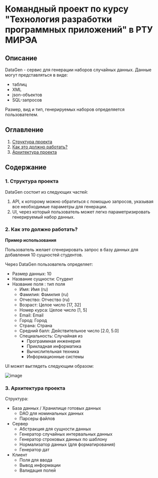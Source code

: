 # Командный проект по курсу "Технология разработки программных приложений" в РТУ МИРЭА
## Описание
DataGen - сервис для генерации наборов случайных данных. Данные могут представляться в виде:
- таблиц
- XML
- json-объектов
- SQL-запросов

Размер, вид и тип, генерируемых наборов определяется пользователем.

## Оглавление
1. [Структура проекта](#ref1)
1. [Как это должно работать?](#ref2)
1. [Архитектура проекта](#ref3)
## Содержание

### <a name="ref1"></a> 1. Структура проекта

DataGen состоит из следующих частей:
1. API, к которому можно обратиться с помощью запросов, указывая все необходимые параметры для генерации.
2. UI, через который пользователь может легко параметризировать генерируемый набор данных.

### <a name="ref2"></a> 2. Как это должно работать?


**Пример использования**

Пользователь желает сгенерировать запрос в базу данных для добавления 10 сущностей студентов.

Через DataGen пользователь определяет:
- Размер данных: 10
- Название сущности: Студент
- Название поля : тип поля
  - Имя: Имя (ru)
  - Фамилия: Фамилия (ru)
  - Отчество: Отчество (ru)
  - Возраст: Целое число [17, 32]
  - Номер курса: Целое число [1, 5]
  - Email: Email
  - Город: Город
  - Страна: Страна
  - Средний балл: Действительное число [2.0, 5.0]
  - Специальность: Случайная из
      - Программная инженерия
      - Прикладная информатика
      - Вычислительная техника
      - Информационные системы

UI может выглядеть следующим образом:

![image](https://user-images.githubusercontent.com/71013663/161836843-3819ebfe-ff38-44e5-be0e-f9518475d837.png)

### <a name="ref3"></a> 3. Архитектура проекта

Структура:
- База данных / Хранилище готовых данных
  - DAO для номинальных данных
  - Парсеры файлов
- Сервер
  - Абстракция для сущности данных
  - Генератор случайных интервальных данных
  - Генератор строковых данных по шаблону
  - Нормализатор данных (для форматирования)
  - Генератор дат
- Клиент
  - Поля для ввода
  - Вывод информации
  - Валидация полей

